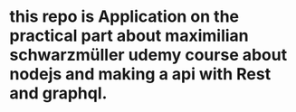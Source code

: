 # this repo is Application on the practical part about maximilian schwarzmüller udemy course about nodejs and making a api with Rest and graphql.

